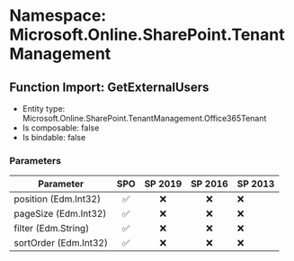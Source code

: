 # Namespace: Microsoft.Online.SharePoint.TenantManagement

## Function Import: GetExternalUsers

- Entity type: Microsoft.Online.SharePoint.TenantManagement.Office365Tenant
- Is composable: false
- Is bindable: false

### Parameters

Parameter | SPO | SP 2019 | SP 2016 | SP 2013
----------|:---:|:-------:|:-------:|:-------
position (Edm.Int32) | ✅ | ❌ | ❌ | ❌
pageSize (Edm.Int32) | ✅ | ❌ | ❌ | ❌
filter (Edm.String) | ✅ | ❌ | ❌ | ❌
sortOrder (Edm.Int32) | ✅ | ❌ | ❌ | ❌